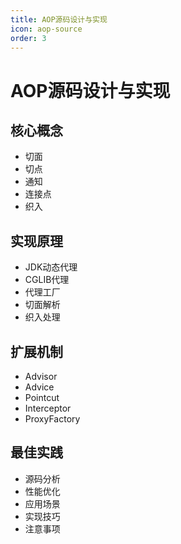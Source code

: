 ```yaml
---
title: AOP源码设计与实现
icon: aop-source
order: 3
---
```


# AOP源码设计与实现

## 核心概念
- 切面
- 切点
- 通知
- 连接点
- 织入

## 实现原理
- JDK动态代理
- CGLIB代理
- 代理工厂
- 切面解析
- 织入处理

## 扩展机制
- Advisor
- Advice
- Pointcut
- Interceptor
- ProxyFactory

## 最佳实践
- 源码分析
- 性能优化
- 应用场景
- 实现技巧
- 注意事项
